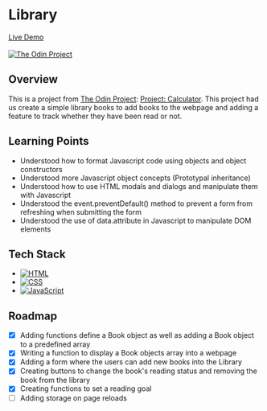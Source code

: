 # Library

[Live Demo](https://johnferrancol.github.io/library/)<br/><br/>
[![The Odin Project](https://img.shields.io/badge/The%20Odin%20Project-A9792B?logo=theodinproject&logoColor=fff)](#)

## Overview

This is a project from [The Odin Project](https://theodinproject.com): [Project: Calculator](https://www.theodinproject.com/lessons/node-path-javascript-library). This project had us create a simple library books to add books to the webpage and adding a feature to track whether they have been read or not.

## Learning Points

- Understood how to format Javascript code using objects and object constructors
- Understood more Javascript object concepts (Prototypal inheritance)
- Understood how to use HTML modals and dialogs and manipulate them with Javascript
- Understood the event.preventDefault() method to prevent a form from refreshing when submitting the form
- Understood the use of data.attribute in Javascript to manipulate DOM elements

## Tech Stack

- [![HTML](https://img.shields.io/badge/HTML-%23E34F26.svg?logo=html5&logoColor=white)](#)
- [![CSS](https://img.shields.io/badge/CSS-1572B6?logo=css3&logoColor=fff)](#)
- [![JavaScript](https://img.shields.io/badge/JavaScript-F7DF1E?logo=javascript&logoColor=000)](#)

## Roadmap

- [x] Adding functions define a Book object as well as adding a Book object to a predefined array
- [x] Writing a function to display a Book objects array into a webpage
- [x] Adding a form where the users can add new books into the Library
- [x] Creating buttons to change the book's reading status and removing the book from the library
- [x] Creating functions to set a reading goal
- [ ] Adding storage on page reloads
